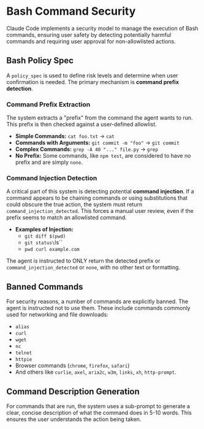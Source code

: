 # Bash Command Security

Claude Code implements a security model to manage the execution of Bash commands, ensuring user safety by detecting potentially harmful commands and requiring user approval for non-allowlisted actions.

## Bash Policy Spec

A `policy_spec` is used to define risk levels and determine when user confirmation is needed. The primary mechanism is **command prefix detection**.

### Command Prefix Extraction

The system extracts a "prefix" from the command the agent wants to run. This prefix is then checked against a user-defined allowlist.

-   **Simple Commands:** `cat foo.txt` -> `cat`
-   **Commands with Arguments:** `git commit -m "foo"` -> `git commit`
-   **Complex Commands:** `grep -A 40 "..." file.py` -> `grep`
-   **No Prefix:** Some commands, like `npm test`, are considered to have no prefix and are simply `none`.

### Command Injection Detection

A critical part of this system is detecting potential **command injection**. If a command appears to be chaining commands or using substitutions that could obscure the true action, the system must return `command_injection_detected`. This forces a manual user review, even if the prefix seems to match an allowlisted command.

-   **Examples of Injection:**
    -   `git diff $(pwd)`
    -   `git status\`ls\``
    -   `pwd curl example.com`

The agent is instructed to ONLY return the detected prefix or `command_injection_detected` or `none`, with no other text or formatting.

## Banned Commands

For security reasons, a number of commands are explicitly banned. The agent is instructed not to use them. These include commands commonly used for networking and file downloads:

-   `alias`
-   `curl`
-   `wget`
-   `nc`
-   `telnet`
-   `httpie`
-   Browser commands (`chrome`, `firefox`, `safari`)
-   And others like `curlie`, `axel`, `aria2c`, `w3m`, `links`, `xh`, `http-prompt`.

## Command Description Generation

For commands that are run, the system uses a sub-prompt to generate a clear, concise description of what the command does in 5-10 words. This ensures the user understands the action being taken. 